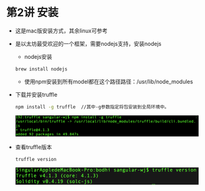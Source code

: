 # 第2讲 安装  
* 这是mac版安装方式，其余linux可参考  
* 是以太坊最受欢迎的一个框架，需要nodejs支持，安装nodejs  
    * nodejs安装  
    ```bash
    brew install nodejs
    ```  
    * 使用npm安装到所有model都在这个路径路径：/usr/lib/node_modules

* 下载并安装truffle  
    ```bash
    npm install -g truffle  //其中-g参数指定将包安装到全局环境中。
    ```  
    ![image](/doc/img/truffle/2-1.png)   
* 查看truffle版本  
    ```bash
    truffle version
    ```  
    ![image](/doc/img/truffle/2-2.png)  